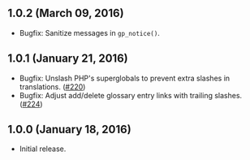 ## 1.0.2 (March 09, 2016)

* Bugfix: Sanitize messages in `gp_notice()`.

## 1.0.1 (January 21, 2016)

* Bugfix: Unslash PHP's superglobals to prevent extra slashes in translations. ([#220](https://github.com/GlotPress/GlotPress-WP/issues/220))
* Bugfix: Adjust add/delete glossary entry links with trailing slashes. ([#224](https://github.com/GlotPress/GlotPress-WP/issues/224))

## 1.0.0 (January 18, 2016)

* Initial release.
